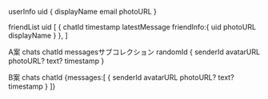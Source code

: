 userInfo
 uid
  {
    displayName
    email
    photoURL
  }

friendList
  uid
    [
      {
        chatId
        timestamp
        latestMessage
        friendInfo:{
          uid
          photoURL
          displayName
        }
      },
    ]
    

A案
chats
  chatId
    messagesサブコレクション
      randomId
        {
          senderId
          avatarURL
          photoURL?
          text?
          timestamp
        }

B案
chats
  chatId
    {messages:[
      {
        senderId
        avatarURL
        photoURL?
        text?
        timestamp
      }
    ]}